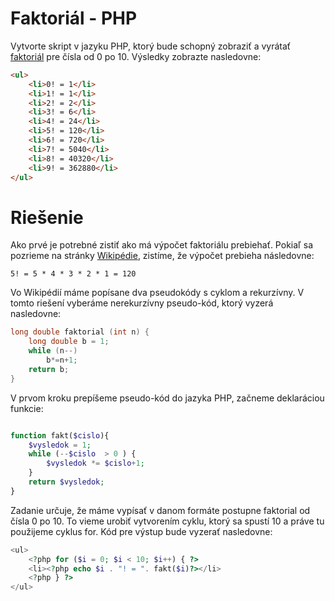 # Faktoriál - PHP

Vytvorte skript v jazyku PHP, ktorý bude schopný zobraziť a vyrátať 
[faktoriál](https://sk.wikipedia.org/wiki/Faktori%C3%A1l) pre čísla od
0 po 10. Výsledky zobrazte nasledovne:

```html
<ul>
    <li>0! = 1</li>
    <li>1! = 1</li>
    <li>2! = 2</li>
    <li>3! = 6</li>
    <li>4! = 24</li>
    <li>5! = 120</li>
    <li>6! = 720</li>
    <li>7! = 5040</li>
    <li>8! = 40320</li>
    <li>9! = 362880</li>
</ul>
```

# Riešenie

Ako prvé je potrebné zistiť ako má výpočet faktoriálu prebiehať. Pokiaľ sa pozrieme na stránky
[Wikipédie](https://sk.wikipedia.org/wiki/Faktori%C3%A1l), zistíme, že výpočet prebieha následovne:
```
5! = 5 * 4 * 3 * 2 * 1 = 120
```
Vo Wikipédií máme popísane dva pseudokódy s cyklom a rekurzívny. V tomto riešení vyberáme nerekurzívny
pseudo-kód, ktorý vyzerá nasledovne:

```c
long double faktorial (int n) {
    long double b = 1;
    while (n--)
        b*=n+1;
    return b;
}
```
V prvom kroku prepíšeme pseudo-kód do jazyka PHP, začneme deklaráciou funkcie:

```php

function fakt($cislo){
    $vysledok = 1;
    while (--$cislo  > 0 ) {
        $vysledok *= $cislo+1;
    }
    return $vysledok;
}
```

Zadanie určuje, že máme vypísať v danom formáte postupne faktorial od čísla 0 po 10. To vieme urobiť vytvorením cyklu,
ktorý sa spustí 10 a práve tu použijeme cyklus for. Kód pre výstup bude vyzerať nasledovne:

```php
<ul>
    <?php for ($i = 0; $i < 10; $i++) { ?>
    <li><?php echo $i . "! = ". fakt($i)?></li>
    <?php } ?>
</ul>
```
